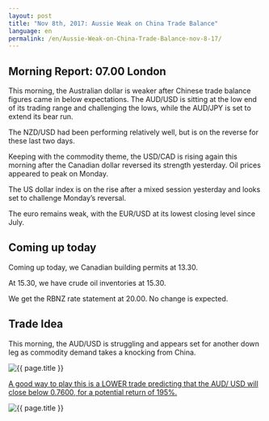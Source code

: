 ```yaml
---
layout: post
title: "Nov 8th, 2017: Aussie Weak on China Trade Balance"
language: en
permalink: /en/Aussie-Weak-on-China-Trade-Balance-nov-8-17/
---
```

## Morning Report: 07.00 London

This morning, the Australian dollar is weaker after Chinese trade balance figures came in below expectations. The AUD/USD is sitting at the low end of its trading range and challenging the lows, while the AUD/JPY is set to extend its bear run. 

The NZD/USD had been performing relatively well, but is on the reverse for these last two days. 

Keeping with the commodity theme, the USD/CAD is rising again this morning after the Canadian dollar reversed its strength yesterday. Oil prices appeared to peak on Monday. 

The US dollar index is on the rise after a mixed session yesterday and looks set to challenge Monday’s reversal. 

The euro remains weak, with the EUR/USD at its lowest closing level since July. 

## Coming up today 

Coming up today, we Canadian building permits at 13.30. 

At 15.30, we have crude oil inventories at 15.30. 

We get the RBNZ rate statement at 20.00. No change is expected. 

## Trade Idea

This morning, the AUD/USD is struggling and appears set for another down leg as commodity demand takes a knocking from China. 

<img class="post-image" src="{{ site.url }}/images/nov/2017-11-08_06-47-09.jpg" alt="{{ page.title }}" title="{{ page.title }}">

<a href="%LINK%%?currency=GBP&market=forex&underlying=frxAUDUSD&formname=higherlower&duration_amount=14&duration_units=d&expiry_type=duration&amount=10&amount_type=payout&barrier=0.7600" target="_blank">A good way to play this is a LOWER trade predicting that the AUD/ USD will close below 0.7600, for a potential return of 195%.</a>

<img class="post-image" src="{{ site.url }}/images/nov/2017-11-08_06-50-10.jpg" alt="{{ page.title }}" title="{{ page.title }}">
